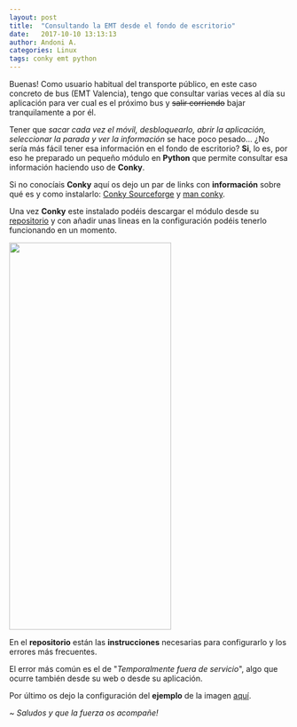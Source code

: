 ```yaml
---
layout: post
title:  "Consultando la EMT desde el fondo de escritorio"
date:   2017-10-10 13:13:13
author: Andoni A.
categories: Linux
tags: conky emt python
---
```


Buenas! Como usuario habitual del transporte público, en este caso concreto de bus (EMT Valencia), tengo que consultar varias veces al día su aplicación para ver cual es el próximo bus y <del>salir corriendo</del> bajar tranquilamente a por él.

Tener que <em>sacar cada vez el móvil, desbloquearlo, abrir la aplicación, seleccionar la parada y ver la información</em> se hace poco pesado... ¿No sería más fácil tener esa información en el fondo de escritorio? <strong>Si</strong>, lo es, por eso he preparado un pequeño módulo en <strong>Python</strong> que permite consultar esa información haciendo uso de <strong>Conky</strong>.

Si no conocíais <strong>Conky</strong> aquí os dejo un par de links con <strong>información</strong> sobre qué es y como instalarlo: <a href="http://conky.sourceforge.net/documentation.html">Conky Sourceforge</a>  y <a href="http://conky.sourceforge.net/docs.html">man conky</a>.

Una vez <strong>Conky</strong> este instalado podéis descargar el módulo desde su <a href="https://github.com/andoniaf/conky_emtVLC">repositorio</a> y con añadir unas lineas en la configuración podéis tenerlo funcionando en un momento.

<img class="size-full wp-image-419 alignleft" src="http://blogdeandoniaf.files.wordpress.com/2017/06/seleccic3b3n_003.png" alt="" width="292" height="697" />

En el <strong>repositorio</strong> están las <strong>instrucciones</strong> necesarias para configurarlo y los errores más frecuentes.

El error más común es el de "<em>Temporalmente fuera de servicio</em>", algo que ocurre también desde su web o desde su aplicación.



Por último os dejo la configuración del <strong>ejemplo</strong> de la imagen <a href="https://gist.github.com/andoniaf/ac9a04b2746196475322cd5dde5a9036">aquí</a>.







<em>~ Saludos y que la fuerza os acompañe!</em>
